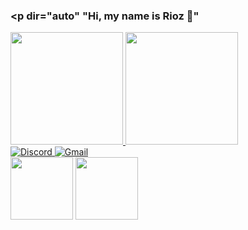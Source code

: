 ### <p dir="auto" "Hi, my name is Rioz 👋" </p>

<div>
<a href="https://github.com/shrwed">
<img height="180em" src="https://github-readme-stats.vercel.app/api/top-langs/?username=shrwed&layout=compact&langs_count=7&theme=midnight-purple"/>
<img height="180em" src="https://github-readme-stats.vercel.app/api?username=shrwed&show_icons=true&theme=midnight-purple&include_all_commits=true&count_private=true"/>
</div>

<!-- <a href="https://www.instagram.com/_riozn/" rel="nofollow">
<img alt="Instagram" src="https://camo.githubusercontent.com/a520f916544f7361015ec171f01e188f33db64a99f1c86e2557936063e761c2e/68747470733a2f2f696d672e736869656c64732e696f2f62616467652f496e7374616772616d2d3130303030303f7374796c653d666f722d7468652d6261646765266c6f676f3d496e7374616772616d266c6f676f436f6c6f723d7768697465266c6162656c436f6c6f723d30303030303026636f6c6f723d626c61636b" data-canonical-src="https://img.shields.io/badge/Instagram-100000?style=for-the-badge&amp;logo=Instagram&amp;logoColor=white&amp;labelColor=000000&amp;color=black" style="max-width: 100%;">
</a> -->

<!--<a href="colocar o link do perfil" rel="nofollow">
  <img alt="Linkedin" src="https://camo.githubusercontent.com/f03c24456208dbf1e5ff7953e853612907f1ffe187fdcf6885a6eab24e3ffc64/68747470733a2f2f696d672e736869656c64732e696f2f62616467652f4c696e6b6564696e2d3130303030303f7374796c653d666f722d7468652d6261646765266c6f676f3d4c696e6b6564696e266c6f676f436f6c6f723d7768697465266c6162656c436f6c6f723d30303030303026636f6c6f723d626c61636b" data-canonical-src="https://img.shields.io/badge/Linkedin-100000?style=for-the-badge&amp;logo=Linkedin&amp;logoColor=white&amp;labelColor=000000&amp;color=black" style="max-width: 100%;">
</a> -->

<a href="https://discord.com/users/1001961116076888084" rel="nofollow">
<img alt="Discord"
src="https://camo.githubusercontent.com/9e9e8a703df0e22b70bf643a8a3a350c81a8fb33c976c12c1216f5313f40c0d3/68747470733a2f2f696d672e736869656c64732e696f2f62616467652f446973636f72642d3130303030303f7374796c653d666f722d7468652d6261646765266c6f676f3d446973636f7264266c6f676f436f6c6f723d7768697465266c6162656c436f6c6f723d30303030303026636f6c6f723d626c61636b" data-canonical-src="https://img.shields.io/badge/Discord-100000?style=for-the-badge&amp;logo=Discord&amp;logoColor=white&amp;labelColor=000000&amp;color=black" style="max-width: 100%;">
</a>

<a href="mailto:shrwedtrinity@gmail.com">
  <img alt="Gmail" src="https://camo.githubusercontent.com/a8f14aa5ac57f97ab69c38392ed42d889ee74e6f08f0843e0de18555958ae48a/68747470733a2f2f696d672e736869656c64732e696f2f62616467652f474d41496c2d3130303030303f7374796c653d666f722d7468652d6261646765266c6f676f3d476d61696c266c6f676f436f6c6f723d7768697465266c6162656c436f6c6f723d30303030303026636f6c6f723d626c61636b" data-canonical-src="https://img.shields.io/badge/GMAIl-100000?style=for-the-badge&amp;logo=Gmail&amp;logoColor=white&amp;labelColor=000000&amp;color=black" style="max-width: 100%;">
</a>

<div display="inline">
  <img width="100" height="100" src="https://cdn.jsdelivr.net/gh/devicons/devicon/icons/lua/lua-plain-wordmark.svg" />
  <img width="100" height="100" src="https://cdn.jsdelivr.net/gh/devicons/devicon/icons/python/python-original-wordmark.svg" />
</div>
